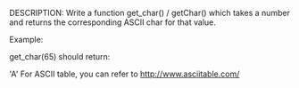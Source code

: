 DESCRIPTION:
Write a function get_char() / getChar() which takes a number and returns the corresponding ASCII char for that value.

Example:

get_char(65)
should return:

'A'
For ASCII table, you can refer to http://www.asciitable.com/